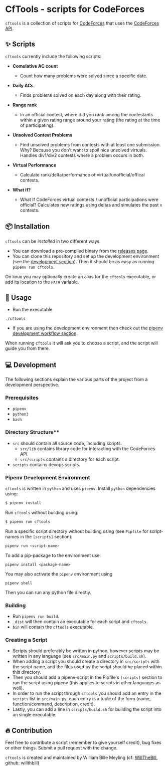 # CfTools - scripts for CodeForces
`cftools` is a collection of scripts for [CodeForces](https://codeforces.com) that uses the [CodeForces API](https://codeforces.com/apiHelp).

## ✨ Scripts
`cftools` currently include the following scripts:

* **Comulative AC count**
    - Count how many problems were solved since a specific date.

* **Daily ACs**
    - Finds problems solved on each day along with their rating.

* **Range rank**
    - In an official contest, where did you rank among the contestants within a given rating range around your rating (the rating at the time of participating).

* **Unsolved Contest Problems**
    - Find unsolved problems from contests with at least one submission. Why? Because you don't want to spoil nice unsolved virtuals. Handles div1/div2 contests where a problem occurs in both.

* **Virtual Performance**
    - Calculate rank/delta/performance of virtual/unofficial/offical contests.

* **What if?**
    - What If CodeForces virtual contests / unofficial participations were official? Calculates new ratings using deltas and simulates the past `n` contests.
 
## 📦 Installation
`cftools` can be *installed* in two different ways.
* You can download a pre-compiled binary from the [releases page](https://github.com/willthbill/cftools/releases).
* You can clone this repository and set up the development environment (see the [development section](#Development)). Then it should be as easy as running `pipenv run cftools`.

On linux you may optionally create an alias for the `cftools` executable, or add its location to the `PATH` variable.

## 🚀 Usage
* Run the executable
```
./cftools
```
* If you are using the development environment then check out the [pipenv development workflow section](#pipenv-development-environment).

When running `cftools` it will ask you to choose a script, and the script will guide you from there.

## 💻 Development 
The following sections explain the various parts of the project from a development perspective.

### Prerequisites
* `pipenv`
* `python3`
* `bash`

### Directory Structure**
* `src` should contain all source code, including scripts.
    - `src/lib` contains library code for interacting with the CodeForces API.
    - `src/scripts` contains a directory for each script.
* `scripts` contains devops scripts.

### Pipenv Development Environment

`cftools` is written in `python` and uses `pipenv`.
Install `python` dependencies using:
```bash
$ pipenv install
```
Run `cftools` without building using:
```bash
$ pipenv run cftools
```
Run a specific script directory without building using (see `Pipfile` for script-names in the `[scripts]` section):
```bash
pipenv run <script-name>
``` 
To add a pip-package to the environment use:
```
pipenv install <package-name>
```
You may also activate the `pipenv` environment using
```
pipenv shell
```
Then you can run any python file directly.

### Building

* Run `pipenv run build`.
* `_dist` will then contain an executable for each script and `cftools`.
* `bin` will contain the `cftools` executable.

### Creating a Script
* Scripts should preferably be written in python, however scripts may be written in any language (see `src/main.py` and `scripts/build.sh`).
* When adding a script you should create a directory in `src/scripts` with the script name, and the files used by the script should be placed within this directory.
* Then you should add a pipenv-script in the Pipfile's `[scripts]` section to run the script using pipenv (this applies to scripts in other languages as well).
* In order to run the script through `cftools` you should add an entry in the `scripts` list in `src/main.py`, each entry is a tuple of the form (name, function/command, description, credit).
* Lastly, you can add a line in `scripts/build.sh` for building the script into an single executable.

## 🔥 Contribution
Feel free to contribute a script (remember to give yourself credit), bug fixes or other things. Submit a pull request with the change.

`cftools` is created and maintained by William Bille Meyling (cf: [WillTheBill](https://codeforces.com/profile/WillTheBill), github: willthbill)
